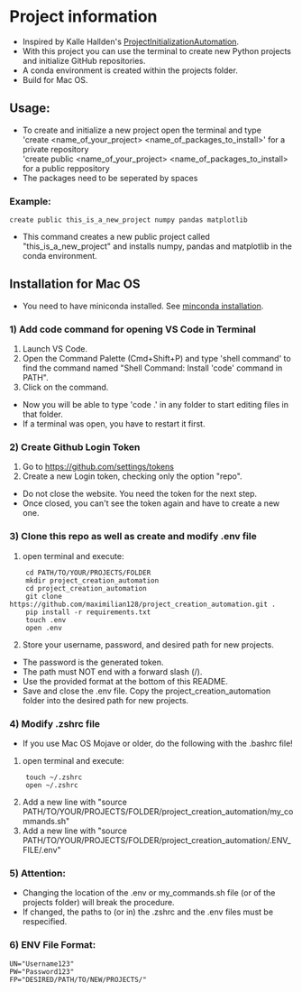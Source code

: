 # Project information

* Inspired by Kalle Hallden's [ProjectInitializationAutomation](https://github.com/KalleHallden/ProjectInitializationAutomation).
* With this project you can use the terminal to create new Python projects and initialize GitHub repositories.
* A conda environment is created within the projects folder.
* Build for Mac OS.

## Usage:

* To create and initialize a new project open the terminal and type\
    'create <name_of_your_project> <name_of_packages_to_install>' for a private repository\
    'create public <name_of_your_project> <name_of_packages_to_install> for a public reppository
* The packages need to be seperated by spaces

### Example:
```
create public this_is_a_new_project numpy pandas matplotlib
```
* This command creates a new public project called "this_is_a_new_project" and installs numpy, pandas and matplotlib in the conda environment.

## Installation for Mac OS

* You need to have miniconda installed. See [minconda installation](https://docs.conda.io/en/latest/miniconda.html).

### 1) Add code command for opening VS Code in Terminal

1. Launch VS Code.
2. Open the Command Palette (Cmd+Shift+P) and type 'shell command' to find the command named
    "Shell Command: Install 'code' command in PATH".
3. Click on the command.
* Now you will be able to type 'code .' in any folder to start editing files in that folder.
* If a terminal was open, you have to restart it first.


### 2) Create Github Login Token

1. Go to https://github.com/settings/tokens
2. Create a new Login token, checking only the option "repo".
* Do not close the website. You need the token for the next step.
* Once closed, you can't see the token again and have to create a new one.


### 3) Clone this repo as well as create and modify .env file
1. open terminal and execute:
```
    cd PATH/TO/YOUR/PROJECTS/FOLDER
    mkdir project_creation_automation
    cd project_creation_automation
    git clone https://github.com/maximilian128/project_creation_automation.git .
    pip install -r requirements.txt
    touch .env
    open .env
```
2. Store your username, password, and desired path for new projects.
* The password is the generated token.
* The path must NOT end with a forward slash (/).
* Use the provided format at the bottom of this README.
* Save and close the .env file.
Copy the project_creation_automation folder into the desired path for new projects.

### 4) Modify .zshrc file
* If you use Mac OS Mojave or older, do the following with the .bashrc file!
1. open terminal and execute:
```
    touch ~/.zshrc
    open ~/.zshrc
```
2. Add a new line with "source PATH/TO/YOUR/PROJECTS/FOLDER/project_creation_automation/my_commands.sh"
3. Add a new line with "source PATH/TO/YOUR/PROJECTS/FOLDER/project_creation_automation/.ENV_FILE/.env"

### 5) Attention:
* Changing the location of the .env or my_commands.sh file (or of the projects folder) will break the procedure.
* If changed, the paths to (or in) the .zshrc and the .env files must be respecified.

### 6) ENV File Format:
```
UN="Username123"
PW="Password123"
FP="DESIRED/PATH/TO/NEW/PROJECTS/"
```